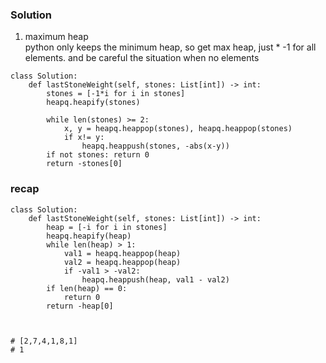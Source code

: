 ### Solution
1. maximum heap <br />
python only keeps the minimum heap, so get max heap, just * -1 for all elements. and be careful the situation when no elements
```
class Solution:
    def lastStoneWeight(self, stones: List[int]) -> int:
        stones = [-1*i for i in stones]
        heapq.heapify(stones)
        
        while len(stones) >= 2:
            x, y = heapq.heappop(stones), heapq.heappop(stones)
            if x!= y:
                heapq.heappush(stones, -abs(x-y))
        if not stones: return 0
        return -stones[0]
```

### recap
```
class Solution:
    def lastStoneWeight(self, stones: List[int]) -> int:
        heap = [-i for i in stones]
        heapq.heapify(heap)
        while len(heap) > 1:
            val1 = heapq.heappop(heap)
            val2 = heapq.heappop(heap)
            if -val1 > -val2:
                heapq.heappush(heap, val1 - val2)
        if len(heap) == 0:
            return 0
        return -heap[0]
                
        
        
# [2,7,4,1,8,1]
# 1
```